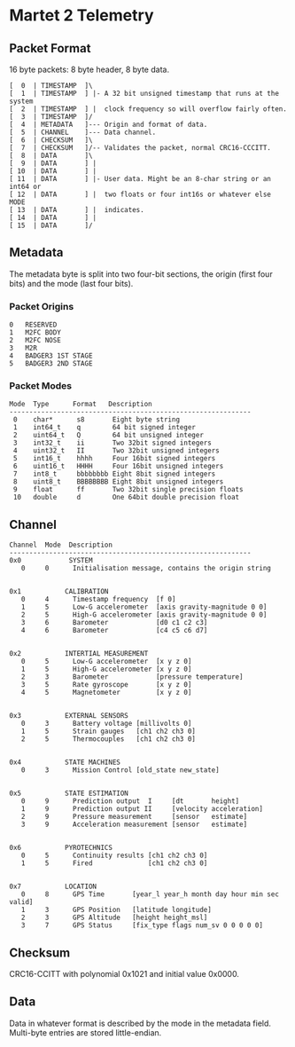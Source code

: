 # Martet 2 Telemetry

## Packet Format

16 byte packets: 8 byte header, 8 byte data.

    [  0  | TIMESTAMP  ]\
    [  1  | TIMESTAMP  ] |- A 32 bit unsigned timestamp that runs at the system
    [  2  | TIMESTAMP  ] |  clock frequency so will overflow fairly often.
    [  3  | TIMESTAMP  ]/
    [  4  | METADATA   ]--- Origin and format of data.
    [  5  | CHANNEL    ]--- Data channel.
    [  6  | CHECKSUM   ]\ 
    [  7  | CHECKSUM   ]/-- Validates the packet, normal CRC16-CCCITT.
    [  8  | DATA       ]\
    [  9  | DATA       ] |
    [ 10  | DATA       ] |
    [ 11  | DATA       ] |- User data. Might be an 8-char string or an int64 or
    [ 12  | DATA       ] |  two floats or four int16s or whatever else MODE
    [ 13  | DATA       ] |  indicates.
    [ 14  | DATA       ] |
    [ 15  | DATA       ]/

## Metadata

The metadata byte is split into two four-bit sections, the origin (first four
bits) and the mode (last four bits).

### Packet Origins

    0   RESERVED
    1   M2FC BODY
    2   M2FC NOSE
    3   M2R
    4   BADGER3 1ST STAGE
    5   BADGER3 2ND STAGE

### Packet Modes

    Mode  Type      Format   Description
    -------------------------------------------------------------
     0    char*      s8       Eight byte string
     1    int64_t    q        64 bit signed integer
     2    uint64_t   Q        64 bit unsigned integer
     3    int32_t    ii       Two 32bit signed integers
     4    uint32_t   II       Two 32bit unsigned integers
     5    int16_t    hhhh     Four 16bit signed integers
     6    uint16_t   HHHH     Four 16bit unsigned integers
     7    int8_t     bbbbbbbb Eight 8bit signed integers
     8    uint8_t    BBBBBBBB Eight 8bit unsigned integers
     9    float      ff       Two 32bit single precision floats
     10   double     d        One 64bit double precision float

## Channel

    Channel  Mode  Description
    -------------------------------------------------------------
    0x0            SYSTEM
       0     0      Initialisation message, contains the origin string


    0x1           CALIBRATION
       0     4      Timestamp frequency  [f 0]
       1     5      Low-G accelerometer  [axis gravity-magnitude 0 0]
       2     5      High-G accelerometer [axis gravity-magnitude 0 0]
       3     6      Barometer            [d0 c1 c2 c3]
       4     6      Barometer            [c4 c5 c6 d7]


    0x2           INTERTIAL MEASUREMENT
       0     5      Low-G accelerometer  [x y z 0]
       1     5      High-G accelerometer [x y z 0]
       2     3      Barometer            [pressure temperature]
       3     5      Rate gyroscope       [x y z 0]
       4     5      Magnetometer         [x y z 0]


    0x3           EXTERNAL SENSORS
       0     3      Battery voltage [millivolts 0]
       1     5      Strain gauges   [ch1 ch2 ch3 0]
       2     5      Thermocouples   [ch1 ch2 ch3 0]


    0x4           STATE MACHINES
       0     3      Mission Control [old_state new_state]


    0x5           STATE ESTIMATION
       0     9      Prediction output  I     [dt       height]
       1     9      Prediction output II     [velocity acceleration]
       2     9      Pressure measurement     [sensor   estimate]
       3     9      Acceleration measurement [sensor   estimate]


    0x6           PYROTECHNICS
       0     5      Continuity results [ch1 ch2 ch3 0]
       1     5      Fired              [ch1 ch2 ch3 0]


    0x7           LOCATION
       0     8      GPS Time       [year_l year_h month day hour min sec valid]
       1     3      GPS Position   [latitude longitude]
       2     3      GPS Altitude   [height height_msl]
       3     7      GPS Status     [fix_type flags num_sv 0 0 0 0 0]

## Checksum

CRC16-CCITT with polynomial 0x1021 and initial value 0x0000.

## Data

Data in whatever format is described by the mode in the metadata field.
Multi-byte entries are stored little-endian.
